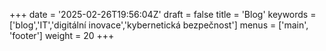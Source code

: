 +++
date = '2025-02-26T19:56:04Z'
draft = false
title = 'Blog'
keywords = ['blog','IT','digitální inovace','kybernetická bezpečnost']
menus = ['main', 'footer']
weight = 20
+++
